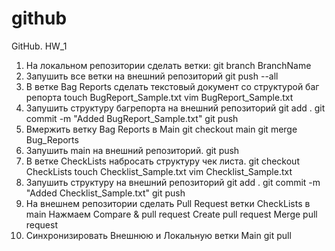 # github
GitHub. HW_1
1. На локальном репозитории сделать ветки:
git branch BranchName
2. Запушить все ветки на внешний репозиторий
git push --all
3. В ветке Bag Reports сделать текстовый документ со структурой баг репорта
touch BugReport_Sample.txt
vim BugReport_Sample.txt
4. Запушить структуру багрепорта на внешний репозиторий
git add .
git commit -m "Added BugReport_Sample.txt"
git push
5. Вмержить ветку Bag Reports в Main
git checkout main
git merge Bug_Reports
6. Запушить main на внешний репозиторий.
git push
7. В ветке CheckLists набросать структуру чек листа.
git checkout CheckLists
touch Checklist_Sample.txt
vim Checklist_Sample.txt
8. Запушить структуру на внешний репозиторий
git add .
git commit -m "Added Checklist_Sample.txt"
git push
9. На внешнем репозитории сделать Pull Request ветки CheckLists в main
Нажмаем Compare & pull request
Create pull request
Merge pull request
10. Синхронизировать Внешнюю и Локальную ветки Main
git pull


